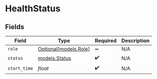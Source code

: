 # HealthStatus


## Fields

| Field                                      | Type                                       | Required                                   | Description                                |
| ------------------------------------------ | ------------------------------------------ | ------------------------------------------ | ------------------------------------------ |
| `role`                                     | [Optional[models.Role]](../models/role.md) | :heavy_minus_sign:                         | N/A                                        |
| `status`                                   | [models.Status](../models/status.md)       | :heavy_check_mark:                         | N/A                                        |
| `start_time`                               | *float*                                    | :heavy_check_mark:                         | N/A                                        |